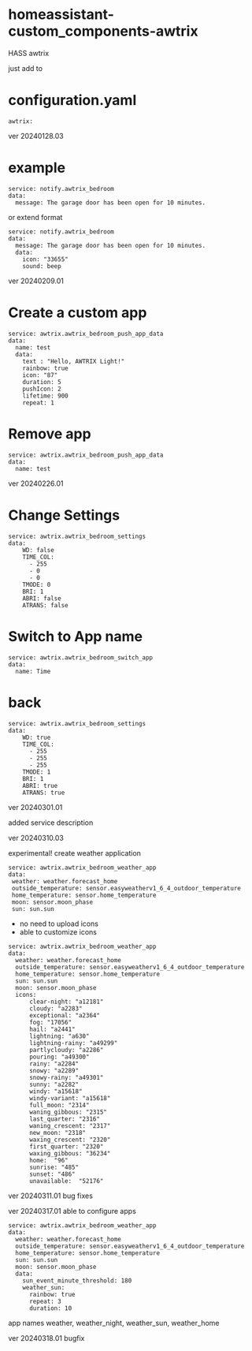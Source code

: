 # homeassistant-custom_components-awtrix
HASS awtrix 

just add to
# configuration.yaml 

```
awtrix:
```

ver 20240128.03

# example

```
service: notify.awtrix_bedroom
data:
  message: The garage door has been open for 10 minutes.
```

or extend format
```
service: notify.awtrix_bedroom
data:
  message: The garage door has been open for 10 minutes.
  data:
    icon: "33655"
    sound: beep
```

ver 20240209.01

# Create a custom app

```
service: awtrix.awtrix_bedroom_push_app_data
data: 
  name: test
  data:
    text : "Hello, AWTRIX Light!"
    rainbow: true
    icon: "87"
    duration: 5
    pushIcon: 2
    lifetime: 900
    repeat: 1
```

# Remove app

```
service: awtrix.awtrix_bedroom_push_app_data
data: 
  name: test
```

ver 20240226.01

# Change Settings

```
service: awtrix.awtrix_bedroom_settings
data:
    WD: false 
    TIME_COL: 
      - 255
      - 0
      - 0
    TMODE: 0 
    BRI: 1
    ABRI: false
    ATRANS: false
```

# Switch to App name

```
service: awtrix.awtrix_bedroom_switch_app
data: 
  name: Time
```

# back

```
service: awtrix.awtrix_bedroom_settings
data:
    WD: true 
    TIME_COL: 
      - 255
      - 255
      - 255
    TMODE: 1 
    BRI: 1
    ABRI: true
    ATRANS: true
```

ver 20240301.01

added service description

ver 20240310.03

experimental!
create weather application

```
service: awtrix.awtrix_bedroom_weather_app
data:
 weather: weather.forecast_home
 outside_temperature: sensor.easyweatherv1_6_4_outdoor_temperature
 home_temperature: sensor.home_temperature
 moon: sensor.moon_phase
 sun: sun.sun
```

- no need to upload icons
- able to customize icons

```
service: awtrix.awtrix_bedroom_weather_app
data:
  weather: weather.forecast_home
  outside_temperature: sensor.easyweatherv1_6_4_outdoor_temperature
  home_temperature: sensor.home_temperature
  sun: sun.sun
  moon: sensor.moon_phase
  icons:
      clear-night: "a12181" 
      cloudy: "a2283"
      exceptional: "a2364"
      fog: "17056"
      hail: "a2441" 
      lightning: "a630" 
      lightning-rainy: "a49299" 
      partlycloudy: "a2286" 
      pouring: "a49300" 
      rainy: "a2284" 
      snowy: "a2289" 
      snowy-rainy: "a49301" 
      sunny: "a2282" 
      windy: "a15618" 
      windy-variant: "a15618" 
      full_moon: "2314" 
      waning_gibbous: "2315" 
      last_quarter: "2316" 
      waning_crescent: "2317" 
      new_moon: "2318"
      waxing_crescent: "2320" 
      first_quarter: "2320" 
      waxing_gibbous: "36234" 
      home:  "96"
      sunrise: "485" 
      sunset: "486" 
      unavailable:  "52176"
```

ver 20240311.01
bug fixes

ver 20240317.01
able to configure apps

```
service: awtrix.awtrix_bedroom_weather_app
data:
  weather: weather.forecast_home
  outside_temperature: sensor.easyweatherv1_6_4_outdoor_temperature
  home_temperature: sensor.home_temperature
  sun: sun.sun
  moon: sensor.moon_phase
  data:
    sun_event_minute_threshold: 180
    weather_sun:
      rainbow: true
      repeat: 3
      duration: 10
```

app names 
weather, weather_night, weather_sun, weather_home

ver 20240318.01
bugfix